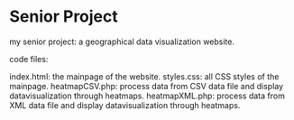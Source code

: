 # Senior Project
my senior project: a geographical data visualization website.

code files:

index.html: the mainpage of the website. 
styles.css: all CSS styles of the mainpage. 
heatmapCSV.php: process data from CSV data file and display datavisualization through heatmaps. 
heatmapXML.php: process data from XML data file and display datavisualization through heatmaps.

